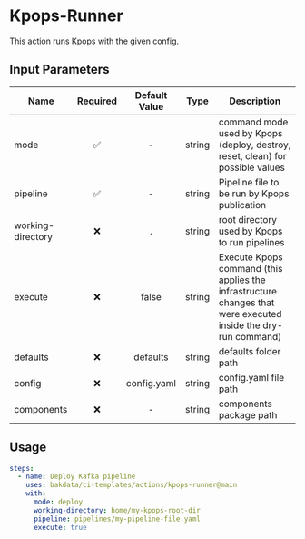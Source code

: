 # Kpops-Runner

This action runs Kpops with the given config.

## Input Parameters

| Name              | Required | Default Value |  Type  | Description                                                                                                   |
| ----------------- | :------: | :-----------: | :----: | ------------------------------------------------------------------------------------------------------------- |
| mode              |    ✅    |       -       | string | command mode used by Kpops (deploy, destroy, reset, clean) for possible values                                |
| pipeline          |    ✅    |       -       | string | Pipeline file to be run by Kpops publication                                                                  |
| working-directory |    ❌    |       .       | string | root directory used by Kpops to run pipelines                                                                 |
| execute           |    ❌    |     false     | string | Execute Kpops command (this applies the infrastructure changes that were executed inside the dry-run command) |
| defaults          |    ❌    |   defaults    | string | defaults folder path                                                                                          |
| config            |    ❌    |  config.yaml  | string | config.yaml file path                                                                                         |
| components        |    ❌    |       -       | string | components package path                                                                                       |

## Usage

```yaml
steps:
  - name: Deploy Kafka pipeline
    uses: bakdata/ci-templates/actions/kpops-runner@main
    with:
      mode: deploy
      working-directory: home/my-kpops-root-dir
      pipeline: pipelines/my-pipeline-file.yaml
      execute: true
```
